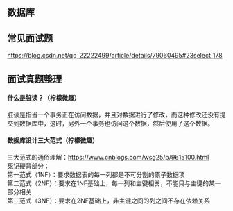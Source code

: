 ## 数据库

## 常见面试题
https://blog.csdn.net/qq_22222499/article/details/79060495#23select_178


## 面试真题整理
#### 什么是脏读？（柠檬微趣）
脏读是指当一个事务正在访问数据，并且对数据进行了修改，而这种修改还没有提交到数据库中，这时，另外一个事务也访问这个数据，然后使用了这个数据。  

#### 数据库设计三大范式（柠檬微趣）
三大范式的通俗理解：https://www.cnblogs.com/wsg25/p/9615100.html    
死记硬背部分：  
第一范式（1NF）：要求数据表的每一列都是不可分割的原子数据项  
第二范式（2NF）：要求在1NF基础上，每一列和主键相关，不能只与主键的某一部分相关  
第三范式（3NF）：要求在2NF基础上，非主键之间的列之间不存在依赖关系  
